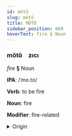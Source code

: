 ```yaml
---
id: mötö
slug: mötö
title: MÖTÖ
sidebar_position: 669
hoverText: fire § Noun
---
```


### mötö&emsp;<span kind="abugida">ƶıcı</span>

*fire* **§** Noun

**IPA**: /ˈmo.to/

**Verb**: to be fire

**Noun**: fire

**Modifier**: fire-related

<details>
    <summary>Origin</summary>
    Chichewa/Mwani/Ngungwel/Shona/Swahili moto /ˈmó.to/<br/>
    <em>Niger-Congo Language Family</em>
</details>
